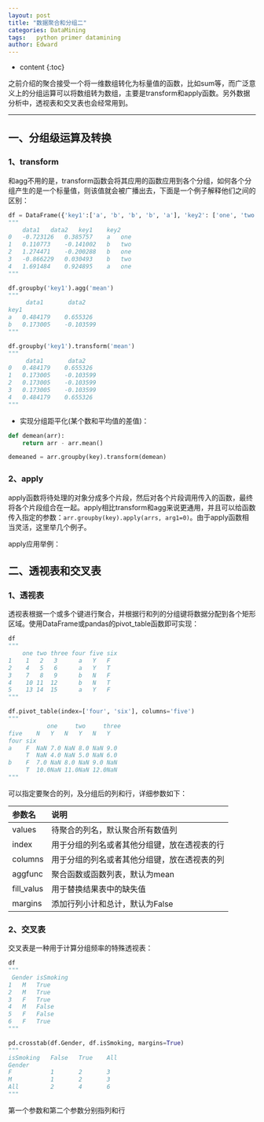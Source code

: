 ```yaml
---
layout: post
title: "数据聚合和分组二"
categories: DataMining
tags:   python primer datamining
author: Edward
---
```


* content
{:toc}

之前介绍的聚合接受一个将一维数组转化为标量值的函数，比如sum等，而广泛意义上的分组运算可以将数组转为数组，主要是transform和apply函数。另外数据分析中，透视表和交叉表也会经常用到。

--------------------

## 一、分组级运算及转换

### 1、transform

和agg不用的是，transform函数会将其应用的函数应用到各个分组，如何各个分组产生的是一个标量值，则该值就会被广播出去，下面是一个例子解释他们之间的区别：

```python
df = DataFrame({'key1':['a', 'b', 'b', 'b', 'a'], 'key2': ['one', 'two', 'one', 'two', 'one'], 'data1':np.random.randn(5), 'data2':np.random.randn(5)})
"""
	data1	data2	key1	key2
0	-0.723126	0.385757	a	one
1	0.110773	-0.141002	b	two
2	1.274471	-0.200288	b	one
3	-0.866229	0.030493	b	two
4	1.691484	0.924895	a	one
"""

df.groupby('key1').agg('mean')
"""
	 data1	     data2
key1		
a	0.484179	0.655326
b	0.173005	-0.103599
"""

df.groupby('key1').transform('mean')
"""
	 data1	     data2
0	0.484179	0.655326
1	0.173005	-0.103599
2	0.173005	-0.103599
3	0.173005	-0.103599
4	0.484179	0.655326
"""
```

- 实现分组距平化(某个数和平均值的差值)：

```python
def demean(arr):
    return arr - arr.mean()

demeaned = arr.groupby(key).transform(demean)
```

### 2、apply

apply函数将待处理的对象分成多个片段，然后对各个片段调用传入的函数，最终将各个片段组合在一起。apply相比transform和agg来说更通用，并且可以给函数传入指定的参数：`arr.groupby(key).apply(arrs, arg1=0)`。由于apply函数相当灵活，这里举几个例子。

apply应用举例：



## 二、透视表和交叉表

### 1、透视表

透视表根据一个或多个键进行聚合，并根据行和列的分组键将数据分配到各个矩形区域。使用DataFrame或pandas的pivot_table函数即可实现：

```python
df
"""
	one	two	three four five	six
1	 1	 2	 3	    a	Y	F
2	 4	 5	 6	    a   Y	T
3	 7	 8	 9	    b	N	F
4	 10	11	12	    b	N	T
5	 13	14	15	    a	Y	F
"""

df.pivot_table(index=['four', 'six'], columns='five')
"""
           one	   two	   three
five	N	Y	N	Y	N	Y
four six						
a	 F	NaN	7.0	NaN	8.0	NaN	9.0
     T	NaN	4.0	NaN	5.0	NaN	6.0
b	 F	7.0	NaN	8.0	NaN	9.0	NaN
     T	10.0NaN	11.0NaN	12.0NaN
"""

```

可以指定要聚合的列，及分组后的列和行，详细参数如下：

| 参数名 | 说明 |
| :--- | :--- |
| values | 待聚合的列名，默认聚合所有数值列 |
| index | 用于分组的列名或者其他分组键，放在透视表的行 |
| columns | 用于分组的列名或者其他分组键，放在透视表的列 |
| aggfunc | 聚合函数或函数列表，默认为mean |
| fill_valus | 用于替换结果表中的缺失值 |
| margins |  添加行列小计和总计，默认为False |

### 2、交叉表 

交叉表是一种用于计算分组频率的特殊透视表：

```python
df
"""
 Gender	isSmoking
1	M	True
2	M	True
3	F	True
4	M	False
5	F	False
6	F	True
"""

pd.crosstab(df.Gender, df.isSmoking, margins=True)
"""
isSmoking	False	True	All
Gender			
F	        1	    2	    3
M	        1	    2	    3
All	        2	    4	    6
"""
```

第一个参数和第二个参数分别指列和行